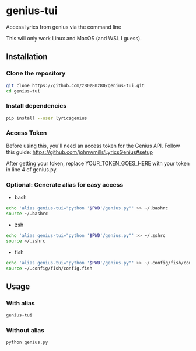 # genius-tui
Access lyrics from genius via the command line

This will only work Linux and MacOS (and WSL I guess).

## Installation
### Clone the repository
```bash
git clone https://github.com/z80z80z80/genius-tui.git
cd genius-tui
```

### Install dependencies
```bash
pip install --user lyricsgenius
```

### Access Token
Before using this, you'll need an access token for the Genius API. Follow this guide: https://github.com/johnwmillr/LyricsGenius#setup

After getting your token, replace YOUR\_TOKEN\_GOES\_HERE with your token in line 4 of genius.py.

### Optional: Generate alias for easy access
- bash
```bash
echo 'alias genius-tui="python '$PWD'/genius.py"' >> ~/.bashrc
source ~/.bashrc
```
- zsh
```bash
echo 'alias genius-tui="python '$PWD'/genius.py"' >> ~/.zshrc
source ~/.zshrc
```
- fish
```bash
echo 'alias genius-tui="python '$PWD'/genius.py"' >> ~/.config/fish/config.fish
source ~/.config/fish/config.fish
```

## Usage
### With alias
```bash
genius-tui
```
### Without alias
```bash
python genius.py
```

